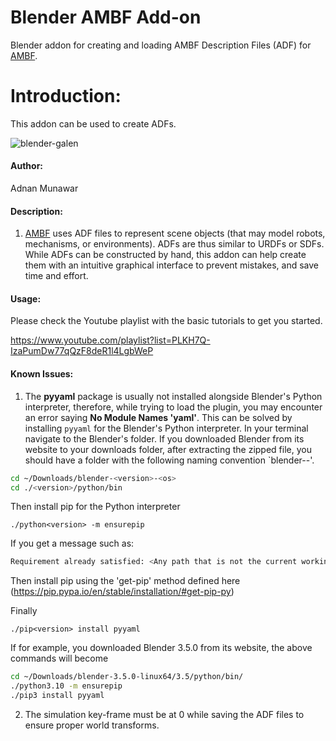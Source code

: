 # Blender AMBF Add-on
Blender addon for creating and loading AMBF Description Files (ADF) for [AMBF](https://github.com/WPI-AIM/ambf).

# Introduction:
This addon can be used to create ADFs.

![blender-galen](https://user-images.githubusercontent.com/5005445/235729465-ac421bcf-4f6f-4edb-9604-c15d98fee6b2.gif)


#### Author:
Adnan Munawar

#### Description:
1. [AMBF](https://github.com/WPI-AIM/ambf) uses ADF files to represent scene objects (that may model robots, mechanisms, or environments).  ADFs are thus similar to URDFs or SDFs. While ADFs can be constructed by hand, this addon can help create them with an intuitive graphical interface to prevent mistakes, and save time and effort.

#### Usage:

Please check the Youtube playlist with the basic tutorials to get you started.

https://www.youtube.com/playlist?list=PLKH7Q-IzaPumDw77qQzF8deR1l4LgbWeP

#### Known Issues:
1. The **pyyaml** package is usually not installed alongside Blender's Python interpreter, therefore, while trying to load the plugin, you may encounter an error saying **No Module Names 'yaml'**.
This can be solved by installing `pyyaml` for the Blender's Python interpreter. 
In your terminal navigate to the Blender's folder. If you downloaded Blender from its website to your downloads folder, after extracting the zipped file, you should have a folder with the following naming convention `blender-<version>-<os>'.

```bash
cd ~/Downloads/blender-<version>-<os>
cd ./<version>/python/bin
```
Then install pip for the Python interpreter
```
./python<version> -m ensurepip
```
If you get a message such as:
```bash
Requirement already satisfied: <Any path that is not the current working directory path>
```
Then install pip using the 'get-pip' method defined here (https://pip.pypa.io/en/stable/installation/#get-pip-py)

Finally
```
./pip<version> install pyyaml
```

If for example, you downloaded Blender 3.5.0 from its website, the above commands will become

```bash
cd ~/Downloads/blender-3.5.0-linux64/3.5/python/bin/
./python3.10 -m ensurepip
./pip3 install pyyaml
```
2. The simulation key-frame must be at 0 while saving the ADF files to ensure proper world transforms.
